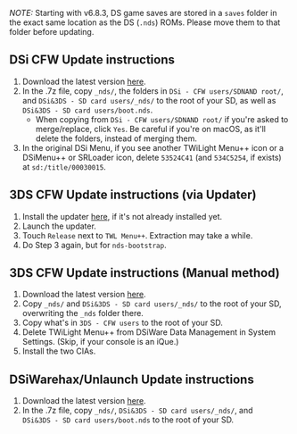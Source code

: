 *NOTE:* Starting with v6.8.3, DS game saves are stored in a `saves` folder in the exact same location as the DS (`.nds`) ROMs.
Please move them to that folder before updating.

## DSi CFW Update instructions
1. Download the latest version [here](https://github.com/RocketRobz/TWiLightMenu/releases).
2. In the .7z file, copy `_nds/`, the folders in `DSi - CFW users/SDNAND root/`, and `DSi&3DS - SD card users/_nds/` to the root of your SD, as well as `DSi&3DS - SD card users/boot.nds`.
   - When copying from `DSi - CFW users/SDNAND root/` if you're asked to merge/replace, click `Yes`. Be careful if you're on macOS, as it'll delete the folders, instead of merging them.
3. In the original DSi Menu, if you see another TWiLight Menu++ icon or a DSiMenu++ or SRLoader icon, delete `53524C41` (and `534C5254`, if exists) at `sd:/title/00030015`.

## 3DS CFW Update instructions (via Updater)
1. Install the updater [here](https://github.com/RocketRobz/TWiLightMenu-Updater/releases), if it's not already installed yet.
2. Launch the updater.
3. Touch `Release` next to `TWL Menu++`. Extraction may take a while.
4. Do Step 3 again, but for `nds-bootstrap`.

## 3DS CFW Update instructions (Manual method)
1. Download the latest version [here](https://github.com/RocketRobz/TWiLightMenu/releases).
2. Copy `_nds/` and `DSi&3DS - SD card users/_nds/` to the root of your SD, overwriting the `_nds` folder there.
3. Copy what's in `3DS - CFW users` to the root of your SD.
4. Delete TWiLight Menu++ from DSiWare Data Management in System Settings. (Skip, if your console is an iQue.)
5. Install the two CIAs.

## DSiWarehax/Unlaunch Update instructions
1. Download the latest version [here](https://github.com/RocketRobz/TWiLightMenu/releases).
2. In the .7z file, copy `_nds/`, `DSi&3DS - SD card users/_nds/`, and `DSi&3DS - SD card users/boot.nds` to the root of your SD.
